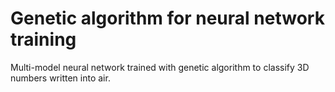 # Genetic algorithm for neural network training

Multi-model neural network trained with genetic algorithm to classify 3D numbers written into air.
